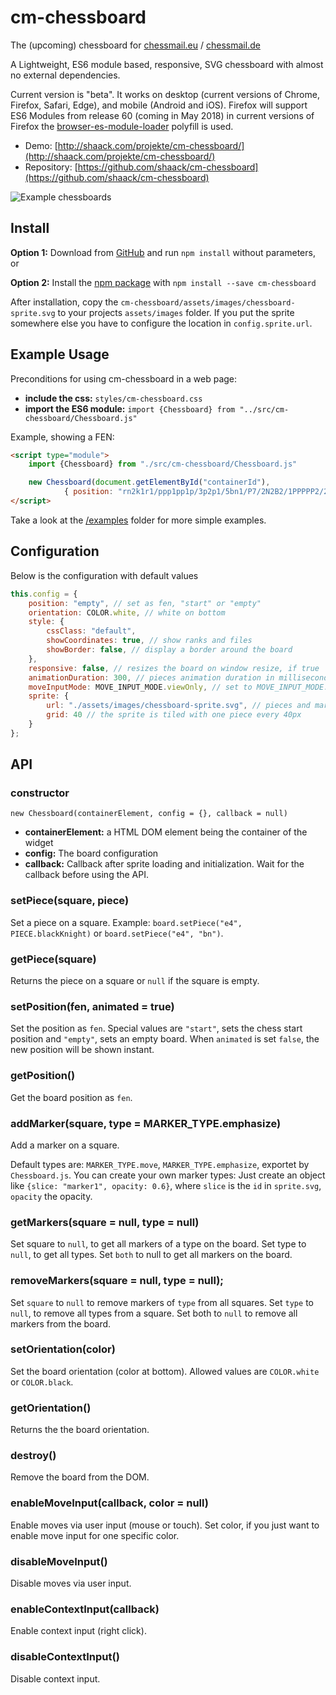 # cm-chessboard

The (upcoming) chessboard for [chessmail.eu](https://www.chessmail.eu) / [chessmail.de](https://www.chessmail.de)

A Lightweight, ES6 module based, responsive, SVG chessboard with almost no external dependencies.

Current version is "beta". It works on desktop (current versions of Chrome, Firefox, Safari, Edge), 
and mobile (Android and iOS). Firefox will support ES6 Modules from release 60 (coming in May 2018) in
current versions of Firefox the [browser-es-module-loader](https://github.com/ModuleLoader/browser-es-module-loader)
polyfill is used.

- Demo: [http://shaack.com/projekte/cm-chessboard/](http://shaack.com/projekte/cm-chessboard/)
- Repository: [https://github.com/shaack/cm-chessboard](https://github.com/shaack/cm-chessboard)

![Example chessboards](http://shaack.com/projekte/assets/img/example_chessboards.png)

## Install

**Option 1:** Download from [GitHub](https://github.com/shaack/cm-chessboard) and run `npm install` without parameters, or

**Option 2:** Install the [npm package](https://www.npmjs.com/package/cm-chessboard) with `npm install --save cm-chessboard`

After installation, copy the `cm-chessboard/assets/images/chessboard-sprite.svg` to your projects `assets/images` folder.
If you put the sprite somewhere else you have to configure the location in `config.sprite.url`.

## Example Usage

Preconditions for using cm-chessboard in a web page:

- **include the css:** `styles/cm-chessboard.css`
- **import the ES6 module:** `import {Chessboard} from "../src/cm-chessboard/Chessboard.js"`

Example, showing a FEN:
```html
<script type="module">
    import {Chessboard} from "./src/cm-chessboard/Chessboard.js"

    new Chessboard(document.getElementById("containerId"),
            { position: "rn2k1r1/ppp1pp1p/3p2p1/5bn1/P7/2N2B2/1PPPPP2/2BNK1RR" });
</script>
```
Take a look at the [/examples](https://github.com/shaack/cm-chessboard/tree/master/examples) folder for more simple examples.

## Configuration

Below is the configuration with default values

```javascript
this.config = {
    position: "empty", // set as fen, "start" or "empty"
    orientation: COLOR.white, // white on bottom
    style: {
        cssClass: "default",
        showCoordinates: true, // show ranks and files
        showBorder: false, // display a border around the board
    },
    responsive: false, // resizes the board on window resize, if true
    animationDuration: 300, // pieces animation duration in milliseconds
    moveInputMode: MOVE_INPUT_MODE.viewOnly, // set to MOVE_INPUT_MODE.dragPiece or MOVE_INPUT_MODE.dragMarker for interactive movement
    sprite: {
        url: "./assets/images/chessboard-sprite.svg", // pieces and markers are stored es svg in the sprite
        grid: 40 // the sprite is tiled with one piece every 40px
    }
};
```  

## API

### constructor

`new Chessboard(containerElement, config = {}, callback = null)`

- **containerElement:** a HTML DOM element being the container of the widget
- **config:** The board configuration
- **callback:** Callback after sprite loading and initialization. Wait for the callback before using the API. 

### setPiece(square, piece)

Set a piece on a square. Example: `board.setPiece("e4", PIECE.blackKnight)` or
`board.setPiece("e4", "bn")`.

### getPiece(square)

Returns the piece on a square or `null` if the square is empty.

### setPosition(fen, animated = true)

Set the position as `fen`. Special values are `"start"`, sets the chess start position and 
`"empty"`, sets an empty board. When `animated` is set `false`, the new position will be 
shown instant.

### getPosition()

Get the board position as `fen`.

### addMarker(square, type = MARKER_TYPE.emphasize)

Add a marker on a square.

Default types are: `MARKER_TYPE.move`, `MARKER_TYPE.emphasize`,
exportet by `Chessboard.js`. You can create your own marker types: Just create an object like 
`{slice: "marker1", opacity: 0.6}`, where `slice` is the `id` in `sprite.svg`, `opacity` the opacity.

### getMarkers(square = null, type = null)

Set square to `null`, to get all markers of a type on the board. Set type to `null`, to get all types.
Set `both` to null to get all markers on the board.

### removeMarkers(square = null, type = null);

Set `square` to `null` to remove markers of `type` from all squares.
Set `type` to `null`, to remove all types from a square. 
Set both to `null` to remove all markers from the board.

### setOrientation(color)

Set the board orientation (color at bottom). Allowed values are `COLOR.white` or `COLOR.black`.

### getOrientation()

Returns the the board orientation. 

### destroy()

Remove the board from the DOM.

### enableMoveInput(callback, color = null)

Enable moves via user input (mouse or touch). Set color, if you just want to enable move input for one specific color. 

### disableMoveInput()

Disable moves via user input.

### enableContextInput(callback)

Enable context input (right click).

### disableContextInput()

Disable context input.
